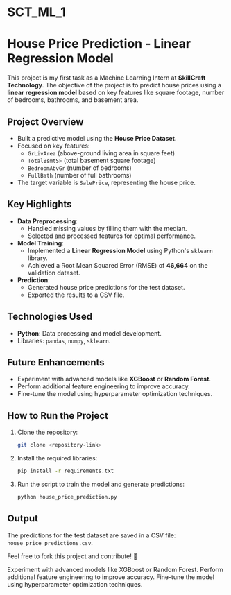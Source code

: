 # SCT_ML_1

# **House Price Prediction - Linear Regression Model**

This project is my first task as a Machine Learning Intern at **SkillCraft Technology**. The objective of the project is to predict house prices using a **linear regression model** based on key features like square footage, number of bedrooms, bathrooms, and basement area.

## **Project Overview**
- Built a predictive model using the **House Price Dataset**.
- Focused on key features: 
  - `GrLivArea` (above-ground living area in square feet)
  - `TotalBsmtSF` (total basement square footage)
  - `BedroomAbvGr` (number of bedrooms)
  - `FullBath` (number of full bathrooms)
- The target variable is `SalePrice`, representing the house price.

## **Key Highlights**
- **Data Preprocessing**:
  - Handled missing values by filling them with the median.
  - Selected and processed features for optimal performance.
- **Model Training**:
  - Implemented a **Linear Regression Model** using Python's `sklearn` library.
  - Achieved a Root Mean Squared Error (RMSE) of **46,664** on the validation dataset.
- **Prediction**:
  - Generated house price predictions for the test dataset.
  - Exported the results to a CSV file.

## **Technologies Used**
- **Python**: Data processing and model development.
- Libraries: `pandas`, `numpy`, `sklearn`.

## **Future Enhancements**
- Experiment with advanced models like **XGBoost** or **Random Forest**.
- Perform additional feature engineering to improve accuracy.
- Fine-tune the model using hyperparameter optimization techniques.

## **How to Run the Project**
1. Clone the repository:
   ```bash
   git clone <repository-link>
   ```
2. Install the required libraries:
   ```bash
   pip install -r requirements.txt
   ```
3. Run the script to train the model and generate predictions:
   ```bash
   python house_price_prediction.py
   ```

## **Output**
The predictions for the test dataset are saved in a CSV file: `house_price_predictions.csv`.

Feel free to fork this project and contribute! 🚀


Experiment with advanced models like XGBoost or Random Forest.
Perform additional feature engineering to improve accuracy.
Fine-tune the model using hyperparameter optimization techniques.
